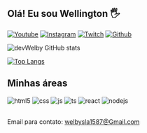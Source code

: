 ## Olá! Eu sou Wellington 🖐️

[![Youtube](https://img.shields.io/badge/YouTube-FF0000?style=for-the-badge&logo=youtube&logoColor=white)](https://www.youtube.com/channel/UCkH_uBGju9nchqTAw0n3PHA)
[![Instagram](https://img.shields.io/badge/Instagram-E4405F?style=for-the-badge&logo=instagram&logoColor=white)](https://www.instagram.com/welbysz/)
[![Twitch](https://img.shields.io/badge/Twitch-9146FF?style=for-the-badge&logo=twitch&logoColor=white)](https://www.twitch.tv/welbysz)
[![Github](https://img.shields.io/badge/GitHub-100000?style=for-the-badge&logo=github&logoColor=white)](https://github.com/devWelby)

![devWelby GitHub stats](https://github-readme-stats.vercel.app/api?username=devWelby&show_icons=true&theme=tokyonight&count_private=true)

[![Top Langs](https://github-readme-stats.vercel.app/api/top-langs/?username=devWelby&layout=compact)](https://github.com/devWelby/github-readme-stats)

## Minhas áreas

<div style="display: inline_block">
  <img align="center" alt="html5" src="https://img.shields.io/badge/HTML5-E34F26?style=for-the-badge&logo=html5&logoColor=white" />
  <img align="center" alt="css" src="https://img.shields.io/badge/CSS3-1572B6?style=for-the-badge&logo=css3&logoColor=white" />
  <img align="center" alt="js" src="https://img.shields.io/badge/JavaScript-F7DF1E?style=for-the-badge&logo=javascript&logoColor=black" />
  <img align="center" alt="ts" src="https://img.shields.io/badge/TypeScript-007ACC?style=for-the-badge&logo=typescript&logoColor=white" />
  <img align="center" alt="react" src="https://img.shields.io/badge/React-20232A?style=for-the-badge&logo=react&logoColor=61DAFB" />
  <img align="center" alt="nodejs" src="https://img.shields.io/badge/Node.js-43853D?style=for-the-badge&logo=node.js&logoColor=white" />
</div><br/>

Email para contato: welbysla1587@Gmail.com
